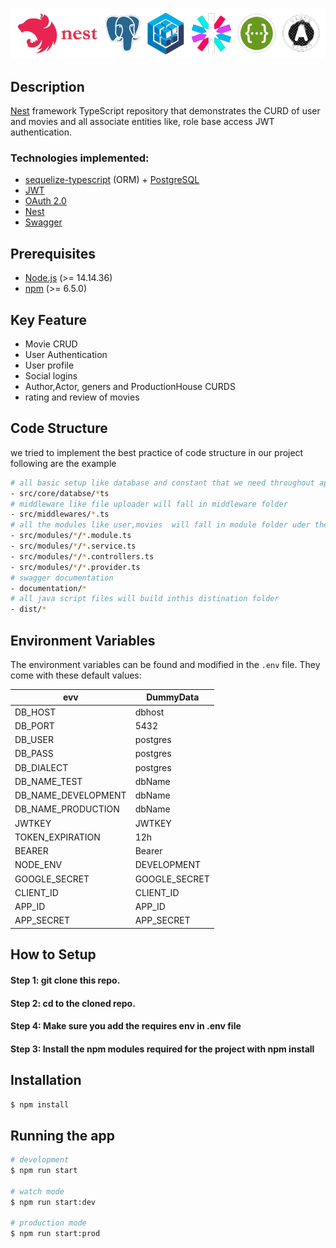 


![Nest](uploads/logo.png)
## Description

[Nest](https://github.com/nestjs/nest) framework TypeScript repository that demonstrates the CURD of user and movies and all associate entities like, role base access JWT authentication.

### Technologies implemented:
-   [sequelize-typescript](https://github.com/RobinBuschmann/sequelize-typescript) (ORM) + [PostgreSQL](https://www.postgresql.org/)
-   [JWT](https://jwt.io/)
-   [OAuth 2.0](https://oauth.net/2/)
-   [Nest](https://Nestjs.io/)
-   [Swagger](https://swagger.io/)

## Prerequisites

-   [Node.js](https://nodejs.org/) (>= 14.14.36)
-   [npm](https://www.npmjs.com/) (>= 6.5.0)


## Key Feature
- Movie CRUD
- User Authentication
- User profile
- Social logins
- Author,Actor, geners and ProductionHouse CURDS
- rating and review of movies

## Code Structure
  we tried to implement the best practice of code structure in our project following are the example
  ```bash
  # all basic setup like database and constant that we need throughout application will fall in core folder
  - src/core/databse/*ts
  # middleware like file uploader will fall in middleware folder 
  - src/middlewares/*.ts
  # all the modules like user,movies  will fall in module folder uder there own folder 
  - src/modules/*/*.module.ts
  - src/modules/*/*.service.ts
  - src/modules/*/*.controllers.ts
  - src/modules/*/*.provider.ts
  # swagger documentation 
  - documentation/*
  # all java script files will build inthis distination folder
  - dist/*
  ```
## Environment Variables

The environment variables can be found and modified in the `.env` file. They come with these default values:

| evv              |     DummyData      |
|---------------------|---------------|
| DB_HOST             | dbhost        |
| DB_PORT             | 5432          |
| DB_USER             | postgres      |
| DB_PASS             | postgres      |
| DB_DIALECT          | postgres      |
| DB_NAME_TEST        | dbName        |
| DB_NAME_DEVELOPMENT | dbName        |
| DB_NAME_PRODUCTION  | dbName        |
| JWTKEY              | JWTKEY        |
| TOKEN_EXPIRATION    | 12h           |
| BEARER              | Bearer        |
| NODE_ENV            | DEVELOPMENT   |
| GOOGLE_SECRET       | GOOGLE_SECRET |
| CLIENT_ID           | CLIENT_ID     |
| APP_ID              | APP_ID        |
| APP_SECRET          | APP_SECRET    |


## How to Setup

#### Step 1: git clone this repo.

#### Step 2: cd to the cloned repo.

#### Step 4: Make sure you add the requires env in .env file 

#### Step 3: Install the npm modules required for the project with npm install


## Installation

```bash
$ npm install
```

## Running the app

```bash
# development
$ npm run start

# watch mode
$ npm run start:dev

# production mode
$ npm run start:prod
```



